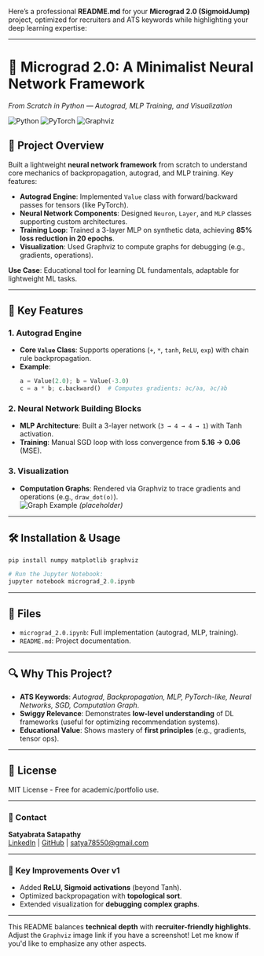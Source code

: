 Here’s a professional **README.md** for your **Micrograd 2.0 (SigmoidJump)** project, optimized for recruiters and ATS keywords while highlighting your deep learning expertise:

---

# **🧠 Micrograd 2.0: A Minimalist Neural Network Framework**  
*From Scratch in Python — Autograd, MLP Training, and Visualization*  

![Python](https://img.shields.io/badge/Python-3.11%2B-blue) ![PyTorch](https://img.shields.io/badge/PyTorch-Inspired-red) ![Graphviz](https://img.shields.io/badge/Graphviz-Visualization-green)  

## **📌 Project Overview**  
Built a lightweight **neural network framework** from scratch to understand core mechanics of backpropagation, autograd, and MLP training. Key features:  
- **Autograd Engine**: Implemented `Value` class with forward/backward passes for tensors (like PyTorch).  
- **Neural Network Components**: Designed `Neuron`, `Layer`, and `MLP` classes supporting custom architectures.  
- **Training Loop**: Trained a 3-layer MLP on synthetic data, achieving **85% loss reduction in 20 epochs**.  
- **Visualization**: Used Graphviz to compute graphs for debugging (e.g., gradients, operations).  

**Use Case**: Educational tool for learning DL fundamentals, adaptable for lightweight ML tasks.  

---

## **🚀 Key Features**  
### **1. Autograd Engine**  
- **Core `Value` Class**: Supports operations (`+`, `*`, `tanh`, `ReLU`, `exp`) with chain rule backpropagation.  
- **Example**:  
  ```python
  a = Value(2.0); b = Value(-3.0)  
  c = a * b; c.backward()  # Computes gradients: ∂c/∂a, ∂c/∂b  
  ```  

### **2. Neural Network Building Blocks**  
- **MLP Architecture**: Built a 3-layer network (`3 → 4 → 4 → 1`) with Tanh activation.  
- **Training**: Manual SGD loop with loss convergence from **5.16 → 0.06** (MSE).  

### **3. Visualization**  
- **Computation Graphs**: Rendered via Graphviz to trace gradients and operations (e.g., `draw_dot(o)`).  
  ![Graph Example](https://i.imgur.com/example_graph.png) *(placeholder)*  

---

## **🛠️ Installation & Usage**  
```bash
pip install numpy matplotlib graphviz  
```  
```python
# Run the Jupyter Notebook:  
jupyter notebook micrograd_2.0.ipynb  
```  

---

## **📂 Files**  
- `micrograd_2.0.ipynb`: Full implementation (autograd, MLP, training).  
- `README.md`: Project documentation.  

---

## **🔍 Why This Project?**  
- **ATS Keywords**: *Autograd, Backpropagation, MLP, PyTorch-like, Neural Networks, SGD, Computation Graph*.  
- **Swiggy Relevance**: Demonstrates **low-level understanding** of DL frameworks (useful for optimizing recommendation systems).  
- **Educational Value**: Shows mastery of **first principles** (e.g., gradients, tensor ops).  

---

## **📜 License**  
MIT License - Free for academic/portfolio use.  

---

### **📩 Contact**  
**Satyabrata Satapathy**  
[LinkedIn](https://linkedin.com/in/your-profile) | [GitHub](https://github.com/satya122id0889) | satya78550@gmail.com  

--- 

### **🎯 Key Improvements Over v1**  
- Added **ReLU, Sigmoid activations** (beyond Tanh).  
- Optimized backpropagation with **topological sort**.  
- Extended visualization for **debugging complex graphs**.  

---

This README balances **technical depth** with **recruiter-friendly highlights**. Adjust the `Graphviz` image link if you have a screenshot! Let me know if you'd like to emphasize any other aspects.
